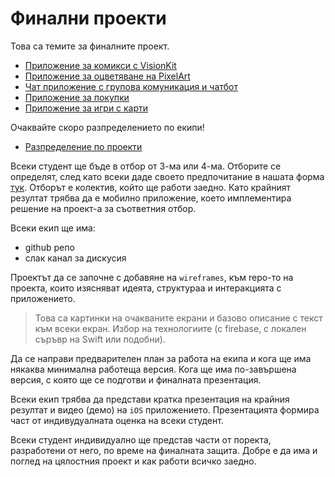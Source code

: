# Финални проекти

Това са темите за финалните проект.

* [Приложение за комикси с VisionKit](prj1.md)
* [Приложение за оцветяване на PixelArt](prj2.md)
* [Чат приложение с групова комуникация и чатбот](prj3.md)
* [Приложение за покупки](prj4.md)
* [Приложение за игри с карти](prj5.md)

Очаквайте скоро разпределението по екипи!
* [Разпределение по проекти](teams.md)


Всеки студент ще бъде в отбор от 3-ма или 4-ма. Отборите се определят, след като всеки даде своето предпочитание в нашата форма [тук](https://forms.gle/ZQ2T9PS4FqWFvLxm8). Отборът е колектив, който ще работи заедно. Като крайният резултат трябва да е мобилно приложение, което имплементира решение на проект-а за съответния отбор. 

Всеки екип ще има:
* github репо
* слак канал за дискусия

Проектът да се започне с добавяне на `wireframes`, към repo-то на проекта, които изясняват идеята, структураа и интеракцията с приложението.
> Това са картинки на очакваните екрани и базово описание с текст към всеки екран. Избор на технологиите (с firebase, с локален съръвр на Swift или подобни).

Да се направи предварителен план за работа на екипа и кога ще има някаква минимална работеща версия. Кога ще има по-завършена версия, с която ще се подготви и финалната презентация.

Всеки екип трябва да представи кратка презентация на крайния резултат и видео (демо) на `iOS` приложението. Презентацията формира част от индивудуалната оценка на всеки студент.

Всеки студент индивидуално ще представ части от поректа, разработени от него, по време на финалната защита. Добре е да има и поглед на цялостния проект и как работи всичко заедно.
